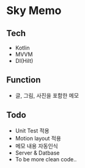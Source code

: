 # Sky Memo
 
## Tech
 - Kotlin
 - MVVM
 - DI(Hilt)

## Function
 - 글, 그림, 사진을 포함한 메모 

## Todo
 - Unit Test 적용
 - Motion layout 적용 
 - 메모 내용 자동인식
 - Server & Datbase
 - To be more clean code..
